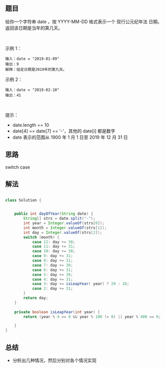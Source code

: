 

## 题目

给你一个字符串 date ，按 YYYY-MM-DD 格式表示一个 现行公元纪年法 日期。返回该日期是当年的第几天。

 

示例 1：

    输入：date = "2019-01-09"
    输出：9
    解释：给定日期是2019年的第九天。
示例 2：

    输入：date = "2019-02-10"
    输出：41
 

提示：

- date.length == 10
- date[4] == date[7] == '-'，其他的 date[i] 都是数字
- date 表示的范围从 1900 年 1 月 1 日至 2019 年 12 月 31 日


## 思路

switch case

## 解法
```java

class Solution {


    public int dayOfYear(String date) {
        String[] strs = date.split("-");
        int year = Integer.valueOf(strs[0]);
        int month = Integer.valueOf(strs[1]);
        int day = Integer.valueOf(strs[2]);
        switch (month) {
            case 12: day += 30;
            case 11: day += 31;
            case 10: day += 30;
            case 9: day += 31;
            case 8: day += 31;
            case 7: day += 30;
            case 6: day += 31;
            case 5: day += 30;
            case 4: day += 31;
            case 3: day += isLeapYear( year) ? 29 : 28;
            case 2: day += 31;
        }
        return day;
    }
    
    private boolean isLeapYear(int year) {
        return (year % 4 == 0 && year % 100 != 0) || year % 400 == 0;

    }
}
```

## 总结

- 分析出几种情况，然后分别对各个情况实现 
